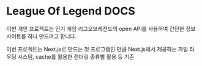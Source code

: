 # League Of Legend DOCS

이번 개인 프로젝트는 인기 게임 리그오브레전드의 open API를 사용하여 간단한 정보 사이트를 하나 만드려고 합니다.

이번 프로젝트는 Next.js로 만드는 첫 프로그램인 만큼
Next.js에서 제공하는 파일 라우팅 시스템, cache를 활용한 렌더링 종류별 활용 등
기존
